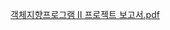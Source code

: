 [객체지향프로그램 II 프로젝트 보고서.pdf](https://github.com/byesun/SFML_Rhythm_Game/files/13850534/II.2018E7001_.pdf)
